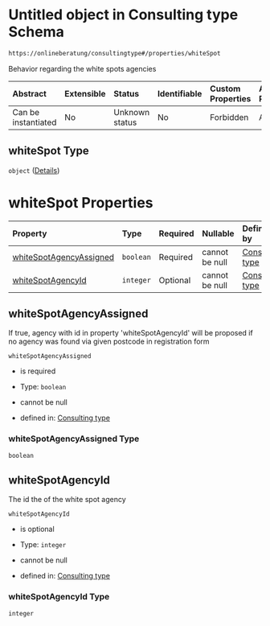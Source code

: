 # Untitled object in Consulting type Schema

```txt
https://onlineberatung/consultingtype#/properties/whiteSpot
```

Behavior regarding the white spots agencies

| Abstract            | Extensible | Status         | Identifiable | Custom Properties | Additional Properties | Access Restrictions | Defined In                                                           |
| :------------------ | :--------- | :------------- | :----------- | :---------------- | :-------------------- | :------------------ | :------------------------------------------------------------------- |
| Can be instantiated | No         | Unknown status | No           | Forbidden         | Allowed               | none                | [consulting-type.json*](consulting-type.json "open original schema") |

## whiteSpot Type

`object` ([Details](consulting-type-properties-whitespot.md))

# whiteSpot Properties

| Property                                            | Type      | Required | Nullable       | Defined by                                                                                                                                                                                     |
| :-------------------------------------------------- | :-------- | :------- | :------------- | :--------------------------------------------------------------------------------------------------------------------------------------------------------------------------------------------- |
| [whiteSpotAgencyAssigned](#whitespotagencyassigned) | `boolean` | Required | cannot be null | [Consulting type](consulting-type-properties-whitespot-properties-whitespotagencyassigned.md "https://onlineberatung/consultingtype#/properties/whiteSpot/properties/whiteSpotAgencyAssigned") |
| [whiteSpotAgencyId](#whitespotagencyid)             | `integer` | Optional | cannot be null | [Consulting type](consulting-type-properties-whitespot-properties-whitespotagencyid.md "https://onlineberatung/consultingtype#/properties/whiteSpot/properties/whiteSpotAgencyId")             |

## whiteSpotAgencyAssigned

If true, agency with id in property 'whiteSpotAgencyId' will be proposed if no agency was found via given postcode in registration form

`whiteSpotAgencyAssigned`

*   is required

*   Type: `boolean`

*   cannot be null

*   defined in: [Consulting type](consulting-type-properties-whitespot-properties-whitespotagencyassigned.md "https://onlineberatung/consultingtype#/properties/whiteSpot/properties/whiteSpotAgencyAssigned")

### whiteSpotAgencyAssigned Type

`boolean`

## whiteSpotAgencyId

The id the of the white spot agency

`whiteSpotAgencyId`

*   is optional

*   Type: `integer`

*   cannot be null

*   defined in: [Consulting type](consulting-type-properties-whitespot-properties-whitespotagencyid.md "https://onlineberatung/consultingtype#/properties/whiteSpot/properties/whiteSpotAgencyId")

### whiteSpotAgencyId Type

`integer`
